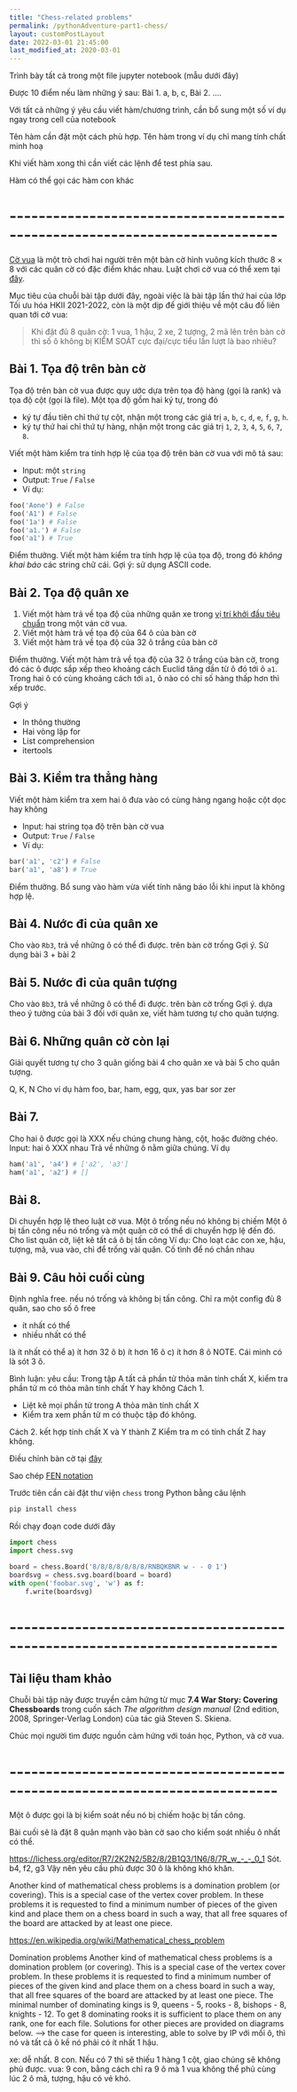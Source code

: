 ```yaml
---
title: "Chess-related problems"
permalink: /pythonAdventure-part1-chess/
layout: customPostLayout
date: 2022-03-01 21:45:00
last_modified_at: 2020-03-01
---
```


Trình bày tất cả trong một file jupyter notebook (mẫu dưới đây)

Được 10 điểm nếu làm những ý sau:
Bài 1. a, b, c,
Bài 2. ....

Với tất cả những ý yêu cầu viết hàm/chương trình, cần bổ sung một số ví dụ ngay trong cell của notebook

Tên hàm cần đặt một cách phù hợp. Tên hàm trong ví dụ chỉ mang tính chất minh hoạ

Khi viết hàm xong thì cần viết các lệnh để test phía sau.

Hàm có thể gọi các hàm con khác

# --------------------------------------------------------------------------- #

[Cờ vua](https://en.wikipedia.org/wiki/Chess) là một trò chơi hai người trên một bàn cờ hình vuông kích thước $8\times 8$ với các quân cờ có đặc điểm khác nhau. Luật chơi cờ vua có thể xem tại [đây](https://en.wikipedia.org/wiki/Rules_of_chess).

Mục tiêu của chuỗi bài tập dưới đây, ngoài việc là bài tập lần thứ hai của lớp Tối ưu hóa HKII 2021-2022, còn là một dịp để giới thiệu về một câu đố liên quan tới cờ vua:

> Khi đặt đủ 8 quân cờ: 1 vua, 1 hậu, 2 xe, 2 tượng, 2 mã lên trên bàn cờ thì số ô không bị KIỂM SOÁT cực đại/cực tiểu lần lượt là bao nhiêu?

## Bài 1. Tọa độ trên bàn cờ
Tọa độ trên bàn cờ vua được quy ước dựa trên tọa độ hàng (gọi là rank) và tọa độ cột (gọi là file). Một tọa độ gồm hai ký tự, trong đó
- ký tự đầu tiên chỉ thứ tự cột, nhận một trong các giá trị `a`, `b`, `c`,  `d`, `e`, `f`, `g`, `h`.
- ký tự thứ hai chỉ thứ tự hàng, nhận một trong các giá trị `1`, `2`, `3`, `4`, `5`, `6`, `7`, `8`.

Viết một hàm kiểm tra tính hợp lệ của tọa độ trên bàn cờ vua với mô tả sau:
- Input: một `string`
- Output: `True` / `False`
- Ví dụ:
```py
foo('Aone') # False
foo('A1') # False
foo('1a') # False
foo('a1.') # False
foo('a1') # True
```

Điểm thưởng. Viết một hàm kiểm tra tính hợp lệ của tọa độ, trong đó _không khai báo_ các string chữ cái. Gợi ý: sử dụng ASCII code.

## Bài 2. Tọa độ quân xe
1. Viết một hàm trả về tọa độ của những quân xe trong [vị trí khởi đầu tiêu chuẩn](https://lichess.org/editor) trong một ván cờ vua.
2. Viết một hàm trả về tọa độ của 64 ô của bàn cờ
3. Viết một hàm trả về tọa độ của 32 ô trắng của bàn cờ

Điểm thưởng. Viết một hàm trả về tọa độ của 32 ô trắng của bàn cờ, trong đó các ô được sắp xếp theo khoảng cách Euclid tăng dần từ ô đó tới ô `a1`. Trong hai ô có cùng khoảng cách tới `a1`, ô nào có chỉ số hàng thấp hơn thì xếp trước.

Gợi ý
- In thông thường
- Hai vòng lặp for
- List comprehension
- itertools

## Bài 3. Kiểm tra thẳng hàng
Viết một hàm kiểm tra xem hai ô đưa vào có cùng hàng ngang hoặc cột dọc hay không
- Input: hai string tọa độ trên bàn cờ vua
- Output: `True` / `False`
- Ví dụ:
```py
bar('a1', 'c2') # False
bar('a1', 'a8') # True
```

Điểm thưởng. Bổ sung vào hàm vừa viết tính năng báo lỗi khi input là không hợp lệ.


## Bài 4. Nước đi của quân xe
Cho vào `Rb3`, trả về những ô có thể đi được. trên bàn cờ trống
Gợi ý. Sử dụng bài 3 + bài 2


## Bài 5. Nước đi của quân tượng
Cho vào `Bb3`, trả về những ô có thể đi được. trên bàn cờ trống
Gợi ý. dựa theo ý tưởng của bài 3 đối với quân xe, viết hàm tương tự cho quân tượng.

## Bài 6. Những quân cờ còn lại
Giải quyết tương tự cho 3 quân
giống bài 4 cho quân xe và bài 5 cho quân tượng.

Q, K, N
Cho ví dụ hàm
foo, bar, ham, egg,
qux,
yas
bar
sor
zer


## Bài 7.
Cho hai ô được gọi là XXX nếu chúng chung hàng, cột, hoặc đường chéo.
Input: hai ô XXX nhau
Trả về những ô nằm giữa chúng.
Ví dụ
```py
ham('a1', 'a4') # ['a2', 'a3']
ham('a1', 'a2') # []
```

## Bài 8.
Di chuyển hợp lệ theo luật cờ vua.
Một ô trống nếu nó không bị chiếm
Một ô bị tấn công nếu nó trống và một quân cờ có thể di chuyển hợp lệ đến đó.
Cho list quân cờ, liệt kê tất cả ô bị tấn công
Ví dụ:
Cho loạt các con xe, hậu, tượng, mã, vua vào, chỉ để trống vài quân.    Cố tình để nó chắn nhau

## Bài 9. Câu hỏi cuối cùng
Định nghĩa free. nếu nó trống và không bị tấn công.
Chỉ ra một config đủ 8 quân, sao cho số ô free
- ít nhất có thể
- nhiều nhất có thể

là ít nhất có thể
a) ít hơn 32 ô
b) ít hơn 16 ô
c) ít hơn 8 ô
NOTE. Cái mình có là sót 3 ô.


Bình luận:
yêu cầu: Trong tập A tất cả phần tử thỏa mãn tính chất X, kiểm tra phần tử m có thỏa mãn tính chất Y hay không
Cách 1.
- Liệt kê mọi phần tử trong A thỏa mãn tính chất X
- Kiểm tra xem phần tử m có thuộc tập đó không.

Cách 2. kết hợp tính chất X và Y thành Z
Kiểm tra m có tính chất Z hay không.



Điều chỉnh bàn cờ tại [đây](https://lichess.org/editor)

Sao chép [FEN notation](https://en.wikipedia.org/wiki/Forsyth%E2%80%93Edwards_Notation)

Trước tiên cần cài đặt thư viện `chess` trong Python bằng câu lệnh
```sh
pip install chess
```

Rồi chạy đoạn code dưới đây

```py
import chess
import chess.svg

board = chess.Board('8/8/8/8/8/8/8/RNBQKBNR w - - 0 1')
boardsvg = chess.svg.board(board = board)
with open('foobar.svg', 'w') as f:
    f.write(boardsvg)
```














# --------------------------------------------------------------------------- #

## Tài liệu tham khảo
Chuỗi bài tập này được truyền cảm hứng từ mục **7.4 War Story: Covering Chessboards** trong cuốn sách _The algorithm design manual_ (2nd edition, 2008, Springer-Verlag London) của tác giả Steven S. Skiena.

Chúc mọi người tìm được nguồn cảm hứng với toán học, Python, và cờ vua.

# --------------------------------------------------------------------------- #

Một ô được gọi là bị kiểm soát nếu nó bị chiếm hoặc bị tấn công.

Bài cuối sẽ là đặt 8 quân mạnh
vào bàn cờ
sao cho kiểm soát nhiều ô nhất có thể.

https://lichess.org/editor/R7/2K2N2/5B2/8/2B1Q3/1N6/8/7R_w_-_-_0_1
Sót. b4, f2, g3
Vậy nên yêu cầu phủ được 30 ô là không khó khăn.


Another kind of mathematical chess problems is a domination problem (or covering). This is a special case of the vertex cover problem. In these problems it is requested to find a minimum number of pieces of the given kind and place them on a chess board in such a way, that all free squares of the board are attacked by at least one piece.



https://en.wikipedia.org/wiki/Mathematical_chess_problem

Domination problems
Another kind of mathematical chess problems is a domination problem (or covering). This is a special case of the vertex cover problem. In these problems it is requested to find a minimum number of pieces of the given kind and place them on a chess board in such a way, that all free squares of the board are attacked by at least one piece. The minimal number of dominating kings is 9, queens - 5, rooks - 8, bishops - 8, knights - 12. To get 8 dominating rooks it is sufficient to place them on any rank, one for each file. Solutions for other pieces are provided on diagrams below.
--> the case for queen is interesting, able to solve by IP
với mối ô, thì nó và tất cả ô kề nó phải có ít nhất 1 hậu.

xe: dễ nhất. 8 con. Nếu có 7 thì sẽ thiếu 1 hàng 1 cột, giao chúng sẽ không phủ được.
vua: 9 con, bằng cách chỉ ra 9 ô mà 1 vua không thể phủ cùng lúc 2 ô
mã, tượng, hậu có vẻ khó.
